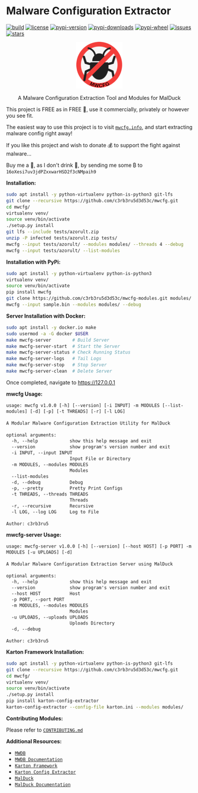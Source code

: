 # Malware Configuration Extractor

[![build](https://travis-ci.org/c3rb3ru5d3d53c/mwcfg.svg?branch=master)](https://travis-ci.org/c3rb3ru5d3d53c/mwcfg)
[![license](https://img.shields.io/github/license/c3rb3ru5d3d53c/mwcfg)](https://github.com/c3rb3ru5d3d53c/mwcfg/blob/master/LICENSE)
[![pypi-version](https://pypip.in/v/mwcfg/badge.png)](https://pypi.org/project/mwcfg/)
[![pypi-downloads](https://pypip.in/d/mwcfg/badge.png)](https://pypi.org/project/mwcfg/)
[![pypi-wheel](https://pypip.in/wheel/mwcfg/badge.svg)](https://pypi.org/project/mwcfg/)
[![issues](https://img.shields.io/github/issues/c3rb3ru5d3d53c/mwcfg)](https://github.com/c3rb3ru5d3d53c/mwcfg/issues)
[![stars](https://img.shields.io/github/stars/c3rb3ru5d3d53c/mwcfg)](https://github.com/c3rb3ru5d3d53c/mwcfg/stargazers)

<p align="center">
  <img src="https://github.com/c3rb3ru5d3d53c/mwcfg/raw/master/docs/img/logo.png" alt="logo" width="25%">
</p>
<p align="center">
  A Malware Configuration Extraction Tool and Modules for MalDuck
</p>

This project is FREE as in FREE :beer:, use it commercially, privately or however you see fit.

The easiest way to use this project is to visit [`mwcfg.info`](https://mwcfg.info), and start extracting malware config right away!

If you like this project and wish to donate :moneybag: to support the fight against malware...

Buy me a :tea:, as I don't drink :beer:, by sending me some ₿ to `16oXesi7uv3jdPZxxwarHSD2f3cNMpaih9`

**Installation:**
```bash
sudo apt install -y python-virtualenv python-is-python3 git-lfs
git clone --recursive https://github.com/c3rb3ru5d3d53c/mwcfg.git
cd mwcfg/
virtualenv venv/
source venv/bin/activate
./setup.py install
git lfs --include tests/azorult.zip
unzip -P infected tests/azorult.zip tests/
mwcfg --input tests/azorult/ --modules modules/ --threads 4 --debug
mwcfg --input tests/azorult/ --list-modules
```

**Installation with PyPi:**
```bash
sudo apt install -y python-virtualenv python-is-python3
virtualenv venv/
source venv/bin/activate
pip install mwcfg
git clone https://github.com/c3rb3ru5d3d53c/mwcfg-modules.git modules/
mwcfg --input sample.bin --modules modules/ --debug
```

**Server Installation with Docker:**
```bash
sudo apt install -y docker.io make
sudo usermod -a -G docker $USER
make mwcfg-server        # Build Server
make mwcfg-server-start  # Start the Server
make mwcfg-server-status # Check Running Status
make mwcfg-server-logs   # Tail Logs
make mwcfg-server-stop   # Stop Server
make mwcfg-server-clean  # Delete Server
```

Once completed, navigate to https://127.0.0.1

**mwcfg Usage:**
```text
usage: mwcfg v1.0.0 [-h] [--version] [-i INPUT] -m MODULES [--list-modules] [-d] [-p] [-t THREADS] [-r] [-l LOG]

A Modular Malware Configuration Extraction Utility for MalDuck

optional arguments:
  -h, --help            show this help message and exit
  --version             show program's version number and exit
  -i INPUT, --input INPUT
                        Input File or Directory
  -m MODULES, --modules MODULES
                        Modules
  --list-modules
  -d, --debug           Debug
  -p, --pretty          Pretty Print Configs
  -t THREADS, --threads THREADS
                        Threads
  -r, --recursive       Recursive
  -l LOG, --log LOG     Log to File

Author: c3rb3ru5
```

**mwcfg-server Usage:**
```text
usage: mwcfg-server v1.0.0 [-h] [--version] [--host HOST] [-p PORT] -m MODULES [-u UPLOADS] [-d]

A Modular Malware Configuration Extraction Server using MalDuck

optional arguments:
  -h, --help            show this help message and exit
  --version             show program's version number and exit
  --host HOST           Host
  -p PORT, --port PORT
  -m MODULES, --modules MODULES
                        Modules
  -u UPLOADS, --uploads UPLOADS
                        Uploads Directory
  -d, --debug

Author: c3rb3ru5
```

**Karton Framework Installation:**
```bash
sudo apt install -y python-virtualenv python-is-python3 git-lfs
git clone --recursive https://github.com/c3rb3ru5d3d53c/mwcfg.git
cd mwcfg/
virtualenv venv/
source venv/bin/activate
./setup.py install
pip install karton-config-extractor
karton-config-extractor --config-file karton.ini --modules modules/
```

**Contributing Modules:**

Please refer to [`CONTRIBUTING.md`](https://github.com/c3rb3ru5d3d53c/mwcfg/blob/master/CONTRIBUTING.md)

**Additional Resources:**
- [`MWDB`](https://github.com/CERT-Polska/mwdb-core)
- [`MWDB Documentation`](https://mwdb.readthedocs.io/en/latest/)
- [`Karton Framework`](https://github.com/CERT-Polska/karton)
- [`Karton Config Extractor`](https://github.com/CERT-Polska/karton-config-extractor)
- [`MalDuck`](https://github.com/CERT-Polska/malduck)
- [`MalDuck Documentation`](https://malduck.readthedocs.io/en/latest/)
